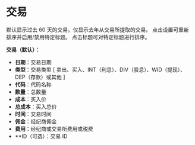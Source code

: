 # **交易**

默认显示过去 60 天的交易。仅显示去年从交易所提取的交易。
点击设置可重新排序并启用/禁用特定标题。
点击标题可对特定标题进行排序。

**交易（默认）：**
- **日期**：交易日期
- **类型**：交易类型 [ 卖出、买入、INT（利息）、DIV（股息）、WID（提现）、DEP（存款）或其他 ]
- **代码**：代码名称
- **数量**：总数量
- **成本**：买入价
- **总成本**：买入总价
- **时间**：交易时间
- **佣金**：经纪商佣金
- **费用**：经纪商或交易所费用或税费
- **ID（可选）：交易 ID
